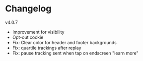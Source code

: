 # Changelog

v4.0.7
- Improvement for visibility
- Opt-out cookie
- Fix: Clear color for header and footer backgrounds
- Fix: quartile trackings after replay
- Fix: pause tracking sent when tap on endscreen "learn more"
